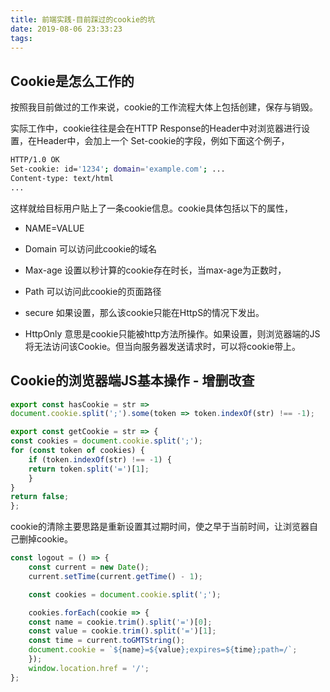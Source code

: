 ```yaml
---
title: 前端实践-目前踩过的cookie的坑
date: 2019-08-06 23:33:23
tags:
---
```


## Cookie是怎么工作的

按照我目前做过的工作来说，cookie的工作流程大体上包括创建，保存与销毁。

实际工作中，cookie往往是会在HTTP Response的Header中对浏览器进行设置，在Header中，会加上一个 Set-cookie的字段，例如下面这个例子，

```bash
HTTP/1.0 OK
Set-cookie: id='1234'; domain='example.com'; ...
Content-type: text/html
...
```

这样就给目标用户贴上了一条cookie信息。cookie具体包括以下的属性，

- NAME=VALUE

- Domain
    可以访问此cookie的域名
- Max-age
    设置以秒计算的cookie存在时长，当max-age为正数时，

- Path
    可以访问此cookie的页面路径
- secure
    如果设置，那么该cookie只能在HttpS的情况下发出。

- HttpOnly
    意思是cookie只能被http方法所操作。如果设置，则浏览器端的JS将无法访问该Cookie。但当向服务器发送请求时，可以将cookie带上。

## Cookie的浏览器端JS基本操作 - 增删改查

```js
export const hasCookie = str =>
document.cookie.split(';').some(token => token.indexOf(str) !== -1);
```

```js
export const getCookie = str => {
const cookies = document.cookie.split(';');
for (const token of cookies) {
    if (token.indexOf(str) !== -1) {
    return token.split('=')[1];
    }
}
return false;
};
```

cookie的清除主要思路是重新设置其过期时间，使之早于当前时间，让浏览器自己删掉cookie。

```js
const logout = () => {
    const current = new Date();
    current.setTime(current.getTime() - 1);

    const cookies = document.cookie.split(';');

    cookies.forEach(cookie => {
    const name = cookie.trim().split('=')[0];
    const value = cookie.trim().split('=')[1];
    const time = current.toGMTString();
    document.cookie = `${name}=${value};expires=${time};path=/`;
    });
    window.location.href = '/';
};
```
